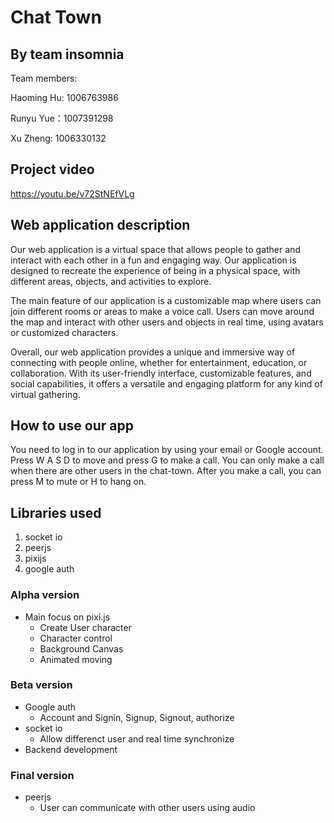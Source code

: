 # Chat Town

## By team insomnia

Team members:

Haoming Hu: 1006763986

Runyu Yue：1007391298

Xu Zheng: 1006330132



## Project video

https://youtu.be/v72StNEfVLg

## Web application description

Our web application is a virtual space that allows people to gather and interact with each other in a fun and engaging way. Our application is designed to recreate the experience of being in a physical space, with different areas, objects, and activities to explore.

The main feature of our application is a customizable map where users can join different rooms or areas to make a voice call. Users can move around the map and interact with other users and objects in real time, using avatars or customized characters.

Overall, our web application provides a unique and immersive way of connecting with people online, whether for entertainment, education, or collaboration. With its user-friendly interface, customizable features, and social capabilities, it offers a versatile and engaging platform for any kind of virtual gathering.

## How to use our app

You need to log in to our application by using your email or Google account. Press W A S D to move and press G to make a call. You can only make a call when there are other users in the chat-town. After you make a call, you can press M to mute or H to hang on.

## Libraries used

1. socket io
2. peerjs
3. pixijs
4. google auth


### Alpha version

- Main focus on pixi.js
  - Create User character
  - Character control
  - Background Canvas
  - Animated moving

### Beta version

- Google auth
  - Account and Signin, Signup, Signout, authorize
- socket io
  - Allow differenct user and real time synchronize
- Backend development

### Final version

- peerjs
  - User can communicate with other users using audio
